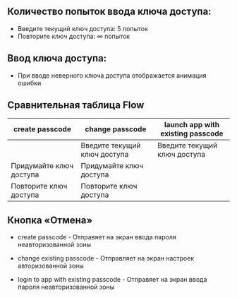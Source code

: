 ## Количество попыток ввода ключа доступа:

- Введите текущий ключ доступа: 5 попыток
- Повторите ключ доступа: ∞ попыток

## Ввод ключа доступа:

- При вводе неверного ключа доступа отображается анимация ошибки

## Сравнительная таблица Flow

| create passcode           | change passcode               | launch app with existing passcode |
| -----------               | -----------                   | -----------                       |
|                           | Введите текущий ключ доступа  | Введите текущий ключ доступа      |
| Придумайте ключ доступа   | Придумайте ключ доступа       |                                   |
| Повторите ключ доступа    | Повторите ключ доступа        |                                   |

## Кнопка «Отмена»

- create passcode - Отправяет на экран ввода пароля неавторизованной зоны

- change existing passcode - Отправляет на экран настроек авторизованной зоны

- login to app with existing passcode - Отправяет на экран ввода пароля неавторизованной зоны  